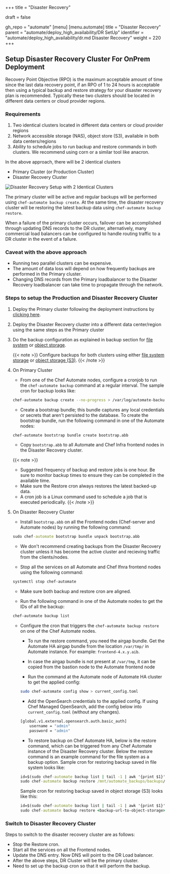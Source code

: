 +++
title = "Disaster Recovery"

draft = false

gh_repo = "automate"
[menu]
  [menu.automate]
    title = "Disaster Recovery"
    parent = "automate/deploy_high_availability/DR SetUp"
    identifier = "automate/deploy_high_availability/dr.md Disaster Recovery"
    weight = 220
+++

## Setup Disaster Recovery Cluster For OnPrem Deployment

Recovery Point Objective (RPO) is the maximum acceptable amount of time since the last data recovery point, if an RPO of 1 to 24 hours is acceptable then using a typical backup and restore strategy for your disaster recovery plan is recommended.
Typically these two clusters should be located in different data centers or cloud provider regions.

### Requirements

1. Two identical clusters located in different data centers or cloud provider regions
1. Network accessible storage (NAS), object store (S3), available in both data centers/regions
1. Ability to schedule jobs to run backup and restore commands in both clusters. We recommend using corn or a similar tool like anacron.

In the above approach, there will be 2 identical clusters

- Primary Cluster (or Production Cluster)
- Disaster Recovery Cluster

![Disaster Recovery Setup with 2 Identical Clusters](/images/automate/DR-2-cluster.png)

The primary cluster will be active and regular backups will be performed using `chef-automate backup create`. At the same time, the disaster recovery cluster will be restoring the latest backup data using `chef-automate backup restore`.

When a failure of the primary cluster occurs, failover can be accomplished through updating DNS records to the DR cluster, alternatively, many commercial load balancers can be configured to handle routing traffic to a DR cluster in the event of a failure.

### Caveat with the above approach

- Running two parallel clusters can be expensive.
- The amount of data loss will depend on how frequently backups are performed in the Primary cluster.
- Changing DNS records from the Primary loadbalancer to the Disaster Recovery loadbalancer can take time to propagate through the network.

### Steps to setup the Production and Disaster Recovery Cluster

1. Deploy the Primary cluster following the deployment instructions by [clicking here](/automate/ha_onprim_deployment_procedure/#Run-these-steps-on-Bastion-Host-Machine).

1. Deploy the Disaster Recovery cluster into a different data center/region using the same steps as the Primary cluster

1. Do the backup configuration as explained in backup section for [file system](/automate/ha_backup_restore_prerequisites/#pre-backup-configuration-for-file-system-backup) or [object storage](https://deploy-preview-7425--chef-automate.netlify.app/automate/ha_backup_restore_prerequisites/#pre-backup-configuration-for-object-storage).

    {{< note >}}
    Configure backups for both clusters using either [file system storage](/automate/ha_backup_restore_prerequisites/#pre-backup-configuration-for-file-system-backup) or [object storage (S3)](/automate/ha_backup_restore_prerequisites/#pre-backup-configuration-for-object-storage).
    {{< /note >}}

1. On Primary Cluster

    - From one of the Chef Automate nodes, configure a cronjob to run the `chef-automate backup` command at a regular interval. The sample cron for backup looks like:

    ```sh
    chef-automate backup create --no-progress > /var/log/automate-backups.log
    ```

    - Create a bootstrap bundle; this bundle captures any local credentials or secrets that aren't persisted to the database. To create the bootstrap bundle, run the following command in one of the Automate nodes:

    ```sh
    chef-automate bootstrap bundle create bootstrap.abb
    ```

    - Copy `bootstrap.abb` to all Automate and Chef Infra frontend nodes in the Disaster Recovery cluster.

    {{< note >}}
    - Suggested frequency of backup and restore jobs is one hour. Be sure to monitor backup times to ensure they can be completed in the available time.
    - Make sure the Restore cron always restores the latest backed-up data.
    - A cron job is a Linux command used to schedule a job that is executed periodically.
    {{< /note >}}

1. On Disaster Recovery Cluster

    - Install `bootstrap.abb` on all the Frontend nodes (Chef-server and Automate nodes) by running the following command:

    ```cmd
    sudo chef-automate bootstrap bundle unpack bootstrap.abb
    ```

    - We don't recommend creating backups from the Disaster Recovery cluster unless it has become the active cluster and recieving traffic from the clients/nodes.

    - Stop all the services on all Automate and Chef Ifnra frontend nodes using the following command:

    ```sh
    systemctl stop chef-automate
    ```

    - Make sure both backup and restore cron are aligned.

    - Run the following command in one of the Automate nodes to get the IDs of all the backup:

    ```sh
    chef-automate backup list
    ```

    - Configure the cron that triggers the `chef-automate backup restore` on one of the Chef Automate nodes.

        - To run the restore command, you need the airgap bundle. Get the Automate HA airgap bundle from the location `/var/tmp/` in Automate instance. For example: `frontend-4.x.y.aib`.

        - In case the airgap bundle is not present at `/var/tmp`, it can be copied from the bastion node to the Automate frontend node

        - Run the command at the Automate node of Automate HA cluster to get the applied config:

        ```bash
        sudo chef-automate config show > current_config.toml
        ```

        - Add the OpenSearch credentials to the applied config. If using Chef Managed OpenSearch, add the config below into `current_config.toml` (without any changes).

        ```bash
        [global.v1.external.opensearch.auth.basic_auth]
            username = "admin"
            password = "admin"
        ```

        - To restore backup on Chef Automate HA, below is the restore command, which can be triggered from any Chef Automate instance of the Disaster Recovery cluster. Below the restore command is an example command for the file system as a backup option. Sample cron for restoring backup saved in file system looks like:

        ```cmd
        id=$(sudo chef-automate backup list | tail -1 | awk '{print $1}')
        sudo chef-automate backup restore /mnt/automate_backups/backups/$id/ --patch-config current_config.toml --airgap-bundle /var/tmp/frontend-4.x.y.aib --skip-preflight
        ```

        Sample cron for restoring backup saved in object storage (S3) looks like this:

        ```cmd
        id=$(sudo chef-automate backup list | tail -1 | awk '{print $1}')
        sudo chef-automate backup restore <backup-url-to-object-storage>/automate/$id/ --patch-config current_config.toml --airgap-bundle /var/tmp/frontend-4.x.y.aib --skip-preflight --s3-access-key "Access_Key"  --s3-secret-key "Secret_Key"
        ```

### Switch to Disaster Recovery Cluster

Steps to switch to the disaster recovery cluster are as follows:

- Stop the Restore cron.
- Start all the services on all the Frontend nodes.
- Update the DNS entry. Now DNS will point to the DR Load balancer.
- After the above steps, DR Cluster will be the primary cluster.
- Need to set up the backup cron so that it will perform the backup.
